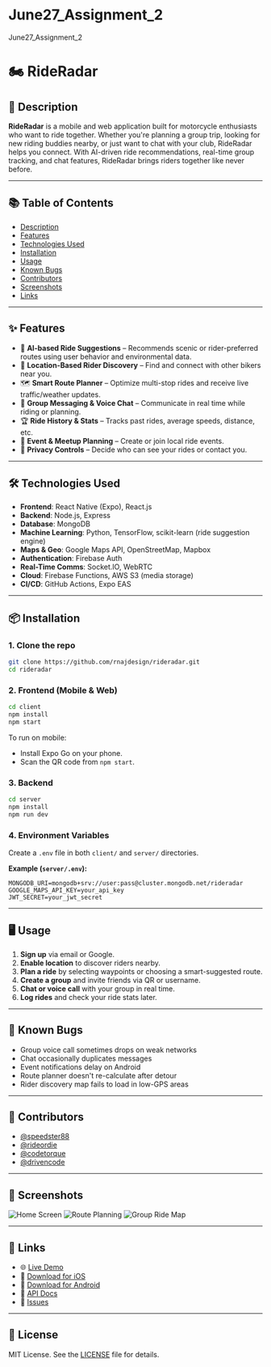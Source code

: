 # June27_Assignment_2
 June27_Assignment_2


# 🏍️ RideRadar

## 📖 Description

**RideRadar** is a mobile and web application built for motorcycle enthusiasts who want to ride together. Whether you're planning a group trip, looking for new riding buddies nearby, or just want to chat with your club, RideRadar helps you connect. With AI-driven ride recommendations, real-time group tracking, and chat features, RideRadar brings riders together like never before.

---

## 📚 Table of Contents

- [Description](#-description)
- [Features](#-features)
- [Technologies Used](#-technologies-used)
- [Installation](#-installation)
- [Usage](#-usage)
- [Known Bugs](#-known-bugs)
- [Contributors](#-contributors)
- [Screenshots](#-screenshots)
- [Links](#-links)

---

## ✨ Features

- 🧠 **AI-based Ride Suggestions** – Recommends scenic or rider-preferred routes using user behavior and environmental data.
- 📍 **Location-Based Rider Discovery** – Find and connect with other bikers near you.
- 🗺️ **Smart Route Planner** – Optimize multi-stop rides and receive live traffic/weather updates.
- 💬 **Group Messaging & Voice Chat** – Communicate in real time while riding or planning.
- 🏆 **Ride History & Stats** – Tracks past rides, average speeds, distance, etc.
- 📢 **Event & Meetup Planning** – Create or join local ride events.
- 🔐 **Privacy Controls** – Decide who can see your rides or contact you.

---

## 🛠️ Technologies Used

- **Frontend**: React Native (Expo), React.js
- **Backend**: Node.js, Express
- **Database**: MongoDB
- **Machine Learning**: Python, TensorFlow, scikit-learn (ride suggestion engine)
- **Maps & Geo**: Google Maps API, OpenStreetMap, Mapbox
- **Authentication**: Firebase Auth
- **Real-Time Comms**: Socket.IO, WebRTC
- **Cloud**: Firebase Functions, AWS S3 (media storage)
- **CI/CD**: GitHub Actions, Expo EAS

---

## 📦 Installation

### 1. Clone the repo

```bash
git clone https://github.com/rnajdesign/rideradar.git
cd rideradar
````

### 2. Frontend (Mobile & Web)

```bash
cd client
npm install
npm start
```

To run on mobile:

* Install Expo Go on your phone.
* Scan the QR code from `npm start`.

### 3. Backend

```bash
cd server
npm install
npm run dev
```

### 4. Environment Variables

Create a `.env` file in both `client/` and `server/` directories.

**Example (`server/.env`):**

```
MONGODB_URI=mongodb+srv://user:pass@cluster.mongodb.net/rideradar
GOOGLE_MAPS_API_KEY=your_api_key
JWT_SECRET=your_jwt_secret
```

---

## 🖥️ Usage

1. **Sign up** via email or Google.
2. **Enable location** to discover riders nearby.
3. **Plan a ride** by selecting waypoints or choosing a smart-suggested route.
4. **Create a group** and invite friends via QR or username.
5. **Chat or voice call** with your group in real time.
6. **Log rides** and check your ride stats later.

---

## 🐛 Known Bugs

* Group voice call sometimes drops on weak networks
* Chat occasionally duplicates messages
* Event notifications delay on Android
* Route planner doesn't re-calculate after detour
* Rider discovery map fails to load in low-GPS areas

---

## 👥 Contributors

* [@speedster88](https://github.com/speedster88)
* [@rideordie](https://github.com/rideordie)
* [@codetorque](https://github.com/codetorque)
* [@drivencode](https://github.com/drivencode)

---

## 📸 Screenshots

![Home Screen](https://yourcdn.com/screenshots/home.png)
![Route Planning](https://yourcdn.com/screenshots/planning.png)
![Group Ride Map](https://yourcdn.com/screenshots/groupmap.png)

---

## 🔗 Links

* 🌐 [Live Demo](https://rideradar.app)
* 📱 [Download for iOS](https://apps.apple.com/app/id123456789)
* 📱 [Download for Android](https://play.google.com/store/apps/details?id=rideradar)
* 📘 [API Docs](https://rideradar.app/docs)
* 🐛 [Issues](https://github.com/yourusername/rideradar/issues)

---

## 📄 License

MIT License. See the [LICENSE](./LICENSE) file for details.